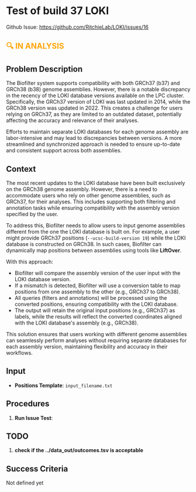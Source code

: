 # Test of build 37 LOKI

Github Issue: https://github.com/RitchieLab/LOKI/issues/16

## <span style="color:orange;">🔍 IN ANALYSIS</span>

## Problem Description
The Biofilter system supports compatibility with both GRCh37 (b37) and GRCh38 (b38) genome assemblies. However, there is a notable discrepancy in the recency of the LOKI database versions available on the LPC cluster. Specifically, the GRCh37 version of LOKI was last updated in 2014, while the GRCh38 version was updated in 2022. This creates a challenge for users relying on GRCh37, as they are limited to an outdated dataset, potentially affecting the accuracy and relevance of their analyses.

Efforts to maintain separate LOKI databases for each genome assembly are labor-intensive and may lead to discrepancies between versions. A more streamlined and synchronized approach is needed to ensure up-to-date and consistent support across both assemblies.

## Context
The most recent updates to the LOKI database have been built exclusively on the GRCh38 genome assembly. However, there is a need to accommodate users who rely on other genome assemblies, such as GRCh37, for their analyses. This includes supporting both filtering and annotation tasks while ensuring compatibility with the assembly version specified by the user.

To address this, Biofilter needs to allow users to input genome assemblies different from the one the LOKI database is built on. For example, a user might provide GRCh37 positions (`--ucsc-build-version 19`) while the LOKI database is constructed on GRCh38. In such cases, Biofilter can dynamically map positions between assemblies using tools like **LiftOver**. 

With this approach:
- Biofilter will compare the assembly version of the user input with the LOKI database version.
- If a mismatch is detected, Biofilter will use a conversion table to map positions from one assembly to the other (e.g., GRCh37 to GRCh38).
- All queries (filters and annotations) will be processed using the converted positions, ensuring compatibility with the LOKI database.
- The output will retain the original input positions (e.g., GRCh37) as labels, while the results will reflect the converted coordinates aligned with the LOKI database's assembly (e.g., GRCh38).

This solution ensures that users working with different genome assemblies can seamlessly perform analyses without requiring separate databases for each assembly version, maintaining flexibility and accuracy in their workflows.

## Input
- **Positions Template**: `input_filename.txt`

## Procedures
1. **Run Issue Test**: 

## TODO
1. **check if the ../data_out/outcomes.tsv is acceptable**

## Success Criteria
Not defined yet